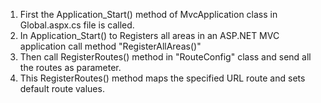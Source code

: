 1. First the Application_Start() method of MvcApplication class in Global.aspx.cs file is called.
2. In Application_Start() to  Registers all areas in an ASP.NET MVC application call method "RegisterAllAreas()"
3. Then call RegisterRoutes() method in "RouteConfig" class and send all the routes as parameter.
4. This RegisterRoutes() method maps the specified URL route and sets default route values.
